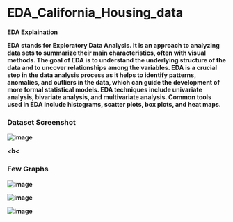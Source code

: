 # EDA_California_Housing_data

<b> </h1> EDA Explaination </h1> </b>
<b>

EDA stands for Exploratory Data Analysis. It is an approach to analyzing data sets to summarize their main characteristics, 
often with visual methods. The goal of EDA is to understand the underlying structure of the data and to uncover relationships
among the variables. EDA is a crucial step in the data analysis process as it helps to identify patterns, anomalies, and outliers 
in the data, which can guide the development of more formal statistical models. EDA techniques include univariate analysis, 
bivariate analysis, and multivariate analysis. Common tools used in EDA include histograms, scatter plots, box plots, and heat maps.

<b>

<b><h3> Dataset Screenshot </h3></b>

![image](https://user-images.githubusercontent.com/62884175/215443682-196dc843-8031-4211-b8ea-1225722b655a.png)

<b<<h3>Few Graphs </h3></b>

![image](https://user-images.githubusercontent.com/62884175/215443912-b1881f04-a7f6-4549-a0f0-1bb553c6a7ce.png)

![image](https://user-images.githubusercontent.com/62884175/215443989-ec68ec72-701a-4632-ad13-6cb77c81083d.png)

![image](https://user-images.githubusercontent.com/62884175/215444068-c040dc50-0ea9-4e39-8d29-285cef0565c6.png)
